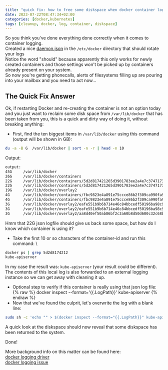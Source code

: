 ```yaml
---
title: "quick fix: how to free some diskspace when docker container logging is filling up your drive"
date: 2023-07-22T08:47:34+02:00
categories: [docker,kubernetes]
tags: [cleanup, docker, log, container, diskspace]
---
```


So you think you've done everything done correctly when it comes to container logging.\
Created a nice [daemon.json](https://docs.docker.com/config/containers/logging/configure/#configure-the-default-logging-driver) in the `/etc/docker` directory that should rotate your logs\
Notice the word "should" because apparently this only works for newly created containers and those settings won't be picked up by containers already present on your system.\
So now you're getting phonecalls, alerts of filesystems filling up are pouring into your mailbox and you need to act now...

<!--more-->

## The Quick Fix Answer

Ok, if restarting Docker and re-creating the container is not an option today and you just want to reclaim some disk space from `/var/lib/docker` that has been taken from you,
this is a quick and dirty way of doing it, without breaking anything:

- First, find the ten biggest items in `/var/lib/docker` using this command (output will be shown in GB):
```bash
du -a -B G  /var/lib/docker | sort -n -r | head -n 10
```
Output:
```bash
output:
45G     /var/lib/docker
26G     /var/lib/docker/containers
22G     /var/lib/docker/containers/5d2d817421265d3901783ee2a4e7c374717377cdf516ed2caabd89fafba2f50e/5d2d817421265d3901783ee2a4e7c374717377cdf516ed2caabd89fafba2f50e-json.log
22G     /var/lib/docker/containers/5d2d817421265d3901783ee2a4e7c374717377cdf516ed2caabd89fafba2f50e
19G     /var/lib/docker/overlay2
4G      /var/lib/docker/containers/fbc9823e4a891e75ccce86b2f309ca990fa97b7a447e43d8102b9f0120d7a7f6/fbc9823e4a891e75ccce86b2f309ca990fa97b7a447e43d8102b9f0120d7a7f6-json.log
4G      /var/lib/docker/containers/fbc9823e4a891e75ccce86b2f309ca990fa97b7a447e43d8102b9f0120d7a7f6
3G      /var/lib/docker/overlay2/eafe551b9b6b714e46c84bbcedf50196ba98c9d745fd84f49ab8c47521e92653/merged
3G      /var/lib/docker/overlay2/eafe551b9b6b714e46c84bbcedf50196ba98c9d745fd84f49ab8c47521e92653
3G      /var/lib/docker/overlay2/aa8d40ef50ab86bf2c3a60b8d50d600c32c68b2970685f147ba91cd7ac142b0f/merged
```
Hmm that 22G json logfile should give us back some space, but how do I know which container is using it?
- Take the first 10 or so characters of the container-id and run this command: \
```bash
docker ps | grep 5d2d8174212
kube-apiserver
```
In my case the result was: `kube-apiserver`  (your result could be different).\
The contents of this local log is also forwarded to an external logging instance so we can get away with cleaning it up.

- Optional step to verify if this container is really using that json log file:
{% raw %}
    docker inspect --format='{{.LogPath}}' kube-apiserver
{% endraw %}
- Now  that we've found the culprit, let's overwrite the log with a blank line:
```bash
sudo sh -c 'echo "" > $(docker inspect --format="{{.LogPath}}" kube-apiserver)'
```
A quick look at the diskspace should now reveal that some diskspace has been returned to the system.

Done!

More background info on this matter can be found here:\
[docker logging driver](https://docs.docker.com/config/containers/logging/configure/#configure-the-default-logging-driver)\
[docker logging issue](https://github.com/docker/cli/issues/1148)
